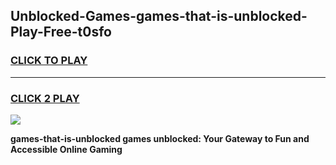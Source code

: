 
## Unblocked-Games-games-that-is-unblocked-Play-Free-t0sfo
<h3>
<a href="https://premium76.site?title=games-that-is-unblocked&ref=18A1">CLICK TO PLAY</a></h3>
<hr>

<h3>
<a href="https://premium76.site?title=games-that-is-unblocked&ref=18A1">CLICK 2 PLAY</a>
  
</h3>

<a href="https://premium76.site?title=games-that-is-unblocked&ref=18A1"><img src="https://clearcache.store/games.png"></a>


**games-that-is-unblocked games unblocked: Your Gateway to Fun and Accessible Online Gaming**
